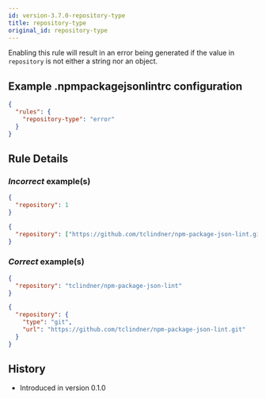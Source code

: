 ```yaml
---
id: version-3.7.0-repository-type
title: repository-type
original_id: repository-type
---
```


Enabling this rule will result in an error being generated if the value in `repository` is not either a string nor an object.

## Example .npmpackagejsonlintrc configuration

```json
{
  "rules": {
    "repository-type": "error"
  }
}
```

## Rule Details

### *Incorrect* example(s)

```json
{
  "repository": 1
}
```

```json
{
  "repository": ["https://github.com/tclindner/npm-package-json-lint.git"]
}
```

### *Correct* example(s)

```json
{
  "repository": "tclindner/npm-package-json-lint"
}
```

```json
{
  "repository": {
    "type": "git",
    "url": "https://github.com/tclindner/npm-package-json-lint.git"
  }
}
```

## History

* Introduced in version 0.1.0
